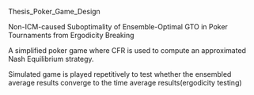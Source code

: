 Thesis_Poker_Game_Design

Non-ICM-caused Suboptimality of Ensemble-Optimal GTO in Poker Tournaments from Ergodicity Breaking

A simplified poker game where CFR is used to compute an approximated Nash Equilibrium strategy.

Simulated game is played repetitively to test whether the ensembled average results converge to the time average results(ergodicity testing)



